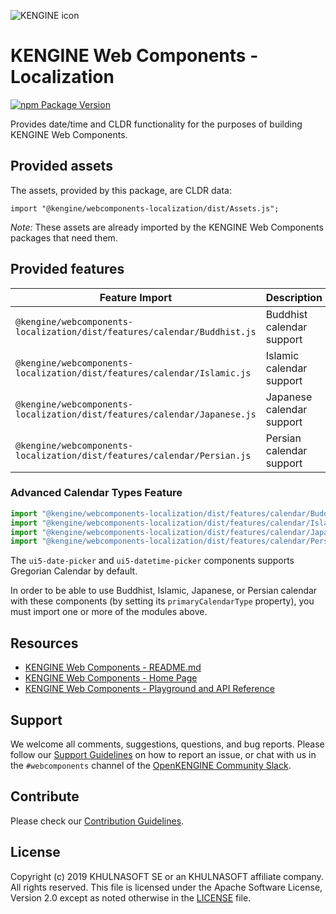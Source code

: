 ![KENGINE icon](https://raw.githubusercontent.com/KHULNASOFT/kengine-webcomponents/main/docs/images/KENGINE_logo_wide.png)


# KENGINE Web Components - Localization

[![npm Package Version](https://badge.fury.io/js/%40ui5%2Fwebcomponents.svg)](https://www.npmjs.com/package/@kengine/webcomponents)

Provides date/time and CLDR functionality for the purposes of building KENGINE Web Components.

## Provided assets

The assets, provided by this package, are CLDR data:

`import "@kengine/webcomponents-localization/dist/Assets.js";`

*Note:* These assets are already imported by the KENGINE Web Components packages that need them.

## Provided features

| Feature Import                                                       | Description               |
|----------------------------------------------------------------------|---------------------------|
| `@kengine/webcomponents-localization/dist/features/calendar/Buddhist.js` | Buddhist calendar support |
| `@kengine/webcomponents-localization/dist/features/calendar/Islamic.js`  | Islamic calendar support  |
| `@kengine/webcomponents-localization/dist/features/calendar/Japanese.js` | Japanese calendar support |
| `@kengine/webcomponents-localization/dist/features/calendar/Persian.js`  | Persian calendar support  |

### Advanced Calendar Types Feature

```js
import "@kengine/webcomponents-localization/dist/features/calendar/Buddhist.js";
import "@kengine/webcomponents-localization/dist/features/calendar/Islamic.js";
import "@kengine/webcomponents-localization/dist/features/calendar/Japanese.js";
import "@kengine/webcomponents-localization/dist/features/calendar/Persian.js";
```

The `ui5-date-picker` and `ui5-datetime-picker` components supports Gregorian Calendar by default.

In order to be able to use Buddhist, Islamic, Japanese, or Persian calendar with these components
(by setting its `primaryCalendarType` property), you must import one or more of the modules above.

## Resources
- [KENGINE Web Components - README.md](https://github.com/khulnasoft-lab/kengine-webcomponents/blob/main/README.md)
- [KENGINE Web Components - Home Page](https://sap.github.io/kengine-webcomponents)
- [KENGINE Web Components - Playground and API Reference](https://sap.github.io/kengine-webcomponents/playground/)

## Support
We welcome all comments, suggestions, questions, and bug reports. Please follow our [Support Guidelines](https://github.com/khulnasoft-lab/kengine-webcomponents/blob/main/SUPPORT.md#-content) on how to report an issue, or chat with us in the `#webcomponents` channel of the [OpenKENGINE Community Slack](https://join-ui5-slack.herokuapp.com/).

## Contribute
Please check our [Contribution Guidelines](https://github.com/khulnasoft-lab/kengine-webcomponents/blob/main/docs/6-contributing/02-conventions-and-guidelines.md).

## License
Copyright (c) 2019 KHULNASOFT SE or an KHULNASOFT affiliate company. All rights reserved.
This file is licensed under the Apache Software License, Version 2.0 except as noted otherwise in the [LICENSE](https://github.com/khulnasoft-lab/kengine-webcomponents/blob/main/LICENSE.txt) file.
